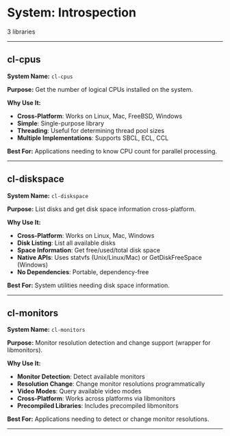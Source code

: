 # System: Introspection

3 libraries

---

## cl-cpus

**System Name:** `cl-cpus`

**Purpose:** Get the number of logical CPUs installed on the system.

**Why Use It:**
- **Cross-Platform**: Works on Linux, Mac, FreeBSD, Windows
- **Simple**: Single-purpose library
- **Threading**: Useful for determining thread pool sizes
- **Multiple Implementations**: Supports SBCL, ECL, CCL

**Best For:** Applications needing to know CPU count for parallel processing.

---


## cl-diskspace

**System Name:** `cl-diskspace`

**Purpose:** List disks and get disk space information cross-platform.

**Why Use It:**
- **Cross-Platform**: Works on Linux, Mac, Windows
- **Disk Listing**: List all available disks
- **Space Information**: Get free/used/total disk space
- **Native APIs**: Uses statvfs (Unix/Linux/Mac) or GetDiskFreeSpace (Windows)
- **No Dependencies**: Portable, dependency-free

**Best For:** System utilities needing disk space information.

---


## cl-monitors

**System Name:** `cl-monitors`

**Purpose:** Monitor resolution detection and change support (wrapper for libmonitors).

**Why Use It:**
- **Monitor Detection**: Detect available monitors
- **Resolution Change**: Change monitor resolutions programmatically
- **Video Modes**: Query available video modes
- **Cross-Platform**: Works across platforms via libmonitors
- **Precompiled Libraries**: Includes precompiled libmonitors

**Best For:** Applications needing to detect or change monitor resolutions.

---


